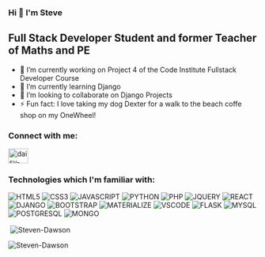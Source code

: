### Hi 👋 I'm Steve

## Full Stack Developer Student and former Teacher of Maths and PE
<!--
**Steven-Dawson18/Steven-Dawson18** is a ✨ _special_ ✨ repository because its `README.md` (this file) appears on your GitHub profile.
-->

- 🔭 I’m currently working on Project 4 of the Code Institute Fullstack Developer Course
- 🌱 I’m currently learning Django
- 🥅 I’m looking to collaborate on Django Projects
- ⚡ Fun fact: I love taking my dog Dexter for a walk to the beach coffe shop on my OneWheel!

### Connect with me:

<a href="https://linkedin.com/in/steve-dawson-fullstack" target="blank"><img align="center" src="https://raw.githubusercontent.com/rahuldkjain/github-profile-readme-generator/master/src/images/icons/Social/linked-in-alt.svg" alt="daisy-mcgirr" height="30" width="40" /></a>

### Technologies which I'm familiar with:
![HTML5](https://img.shields.io/badge/HTML5%20-%23E34F26.svg?&style=for-the-badge&logo=HTML5&logoColor=FFFFFF)
![CSS3](https://img.shields.io/badge/CSS3%20-%231572B6.svg?&style=for-the-badge&logo=CSS3&logoColor=FFFFFF)
![JAVASCRIPT](https://img.shields.io/badge/JavaScript%20-%23323330.svg?&style=for-the-badge&logo=JavaScript&logoColor=F7DF1E)
![PYTHON](https://img.shields.io/badge/Python-3776AB?style=for-the-badge&logo=python&logoColor=white)
![PHP](https://img.shields.io/badge/PHP-777BB4?style=for-the-badge&logo=php&logoColor=white)
![JQUERY](https://img.shields.io/badge/jQuery-0769AD?style=for-the-badge&logo=jquery&logoColor=white)
![REACT](https://img.shields.io/badge/React-20232A?style=for-the-badge&logo=react&logoColor=61DAFB)
![DJANGO](https://img.shields.io/badge/Django-092E20?style=for-the-badge&logo=django&logoColor=white)
![BOOTSTRAP](https://img.shields.io/badge/Bootstrap%20-%23563D7C.svg?&style=for-the-badge&logo=Bootstrap&logoColor=FFFFFF)
![MATERIALIZE](https://img.shields.io/badge/Materialize%20-%23EE6E73.svg?&style=for-the-badge&logo=Materialize&logoColor=FFFFFF)
![VSCODE](https://img.shields.io/badge/VSCode%20-%232B2B30.svg?&style=for-the-badge&logo=Visual%20Studio%20Code&logoColor=007ACC)
![FLASK](https://img.shields.io/badge/Flask-000000?style=for-the-badge&logo=flask&logoColor=white)
![MYSQL](https://img.shields.io/badge/MySQL-00000F?style=for-the-badge&logo=mysql&logoColor=white)
![POSTGRESQL](https://img.shields.io/badge/PostgreSQL-316192?style=for-the-badge&logo=postgresql&logoColor=white)
![MONGO](https://img.shields.io/badge/MongoDB-4EA94B?style=for-the-badge&logo=mongodb&logoColor=white)


<p>&nbsp;<img align="center" src="https://github-readme-stats.vercel.app/api?username=Steven-Dawson18&show_icons=true&locale=en" alt="Steven-Dawson" /></p>

<p><img align="center" src="https://github-readme-streak-stats.herokuapp.com/?user=Steven-Dawson18" alt="Steven-Dawson" /></p>
